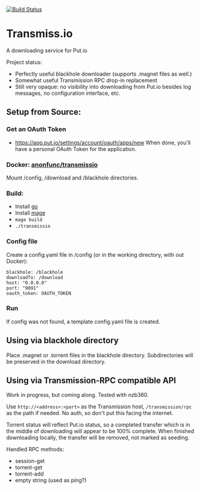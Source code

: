 [![Build Status](https://travis-ci.org/anonfunc/transmissio.svg?branch=master)](https://travis-ci.org/anonfunc/transmissio)
# Transmiss.io
A downloading service for Put.io

Project status:
- Perfectly useful blackhole downloader (supports .magnet files as well.)
- Somewhat useful Transmission RPC drop-in replacement
- Still very opaque: no visibility into downloading from Put.io besides
log messages, no configuration interface, etc.


## Setup from Source:
### Get an OAuth Token
- https://app.put.io/settings/account/oauth/apps/new
When done, you'll have a personal OAuth Token for the application.

### Docker: [anonfunc/transmissio](https://hub.docker.com/r/anonfunc/transmissio)
Mount /config, /download and /blackhole directories.

### Build:
- Install [go](https://golang.org/)
- Install [mage](https://magefile.org/)
- `mage build`
- `./transmissio`


### Config file
Create a config.yaml file in /config 
(or in the working directory, with out Docker):

    blackhole: /blackhole
    downloadTo: /download
    host: "0.0.0.0"
    port: "9091"
    oauth_token: OAUTH_TOKEN
    
### Run
If config was not found, a template config.yaml file is created.
  

## Using via blackhole directory

Place .magnet or .torrent files in the blackhole directory.
Subdirectories will be preserved in the download directory.

## Using via Transmission-RPC compatible API
Work in progress, but coming along.  Tested with nzb360.

Use `http://<address>:<port>` as the Transmission host, 
`/transmission/rpc` as the path if needed.  No auth,
so don't put this facing the internet.

Torrent status will reflect Put.io status, so a completed transfer
which is in the middle of downloading will appear to be 100% complete.
When finished downloading locally, the transfer will be removed, 
not marked as seeding.

Handled RPC methods:

- session-get
- torrent-get
- torrent-add
- empty string (used as ping?)
